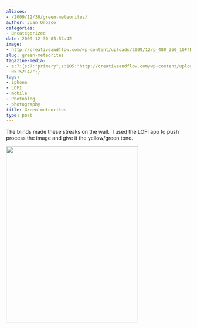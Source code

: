 ```yaml
---
aliases:
- /2009/12/30/green-meteorites/
author: Juan Orozco
categories:
- Uncategorized
date: 2009-12-30 05:52:42
image:
- http://creativeandflow.com/wp-content/uploads/2009/12/p_480_360_10F4DAE2-F262-4591-AB21-D518E9ECCF21.jpeg
slug: green-meteorites
tagazine-media:
- a:7:{s:7:"primary";s:105:"http://creativeandflow.com/wp-content/uploads/2009/12/p_480_360_10F4DAE2-F262-4591-AB21-D518E9ECCF21.jpeg";s:6:"images";a:1:{s:105:"http://creativeandflow.com/wp-content/uploads/2009/12/p_480_360_10F4DAE2-F262-4591-AB21-D518E9ECCF21.jpeg";a:6:{s:8:"file_url";s:105:"http://creativeandflow.com/wp-content/uploads/2009/12/p_480_360_10F4DAE2-F262-4591-AB21-D518E9ECCF21.jpeg";s:5:"width";s:3:"360";s:6:"height";s:3:"480";s:4:"type";s:5:"image";s:4:"area";s:6:"172800";s:9:"file_path";s:0:"";}}s:6:"videos";a:0:{}s:11:"image_count";s:1:"1";s:6:"author";s:7:"8033531";s:7:"blog_id";s:8:"17975075";s:9:"mod_stamp";s:19:"2009-12-30
  05:52:42";}
tags:
- iphone
- LOFI
- mobile
- Photoblog
- photography
title: Green meteorites
type: post
---
```


The blinds made these streaks on the wall.  I used the LOFI app to push process the image and give it the yellow/green tone.

[<img class="aligncenter size-full wp-image-1855" title="Green Meteorites" src="https://i1.wp.com/creativeandflow.com/wp-content/uploads/2009/12/p_480_360_10F4DAE2-F262-4591-AB21-D518E9ECCF21.jpeg?resize=360%2C480" alt="" width="360" height="480" data-recalc-dims="1" />][1]

[1]: https://i1.wp.com/creativeandflow.com/wp-content/uploads/2009/12/p_480_360_10F4DAE2-F262-4591-AB21-D518E9ECCF21.jpeg